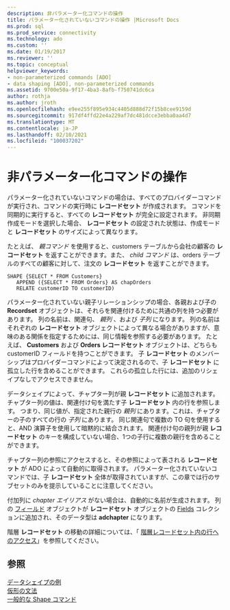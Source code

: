```yaml
---
description: 非パラメーター化コマンドの操作
title: パラメーター化されていないコマンドの操作 |Microsoft Docs
ms.prod: sql
ms.prod_service: connectivity
ms.technology: ado
ms.custom: ''
ms.date: 01/19/2017
ms.reviewer: ''
ms.topic: conceptual
helpviewer_keywords:
- non-parameterized commands [ADO]
- data shaping [ADO], non-parameterized commands
ms.assetid: 9700e50a-9f17-4ba3-8afb-f750741dc6ca
author: rothja
ms.author: jroth
ms.openlocfilehash: e9ee255f895e934c4405d888d72f15b8cee9159d
ms.sourcegitcommit: 917df4ffd22e4a229af7dc481dcce3ebba0aa4d7
ms.translationtype: MT
ms.contentlocale: ja-JP
ms.lasthandoff: 02/10/2021
ms.locfileid: "100037202"
---
```

# <a name="operation-of-non-parameterized-commands"></a>非パラメーター化コマンドの操作
パラメーター化されていないコマンドの場合は、すべてのプロバイダーコマンドが実行され、コマンドの実行時に **レコードセット** が作成されます。 コマンドを同期的に実行すると、すべての **レコードセット** が完全に設定されます。 非同期作成モードを選択した場合、 **レコードセット** の設定された状態は、作成モードと **レコードセット** のサイズによって異なります。  
  
 たとえば、 *親コマンド* を使用すると、customers テーブルから会社の顧客の **レコードセット** を返すことができます。また、 *child コマンド* は、orders テーブルのすべての顧客に対して、注文の **レコードセット** を返すことができます。  
  
```  
SHAPE {SELECT * FROM Customers}   
   APPEND ({SELECT * FROM Orders} AS chapOrders   
   RELATE customerID TO customerID)  
```  
  
 パラメーター化されていない親子リレーションシップの場合、各親および子の **Recordset** オブジェクトは、それらを関連付けるために共通の列を持つ必要があります。 列の名前は、関連句、 *親列* 、および *子列* になります。 列の名前はそれぞれの **レコードセット** オブジェクトによって異なる場合がありますが、意味のある関係を指定するためには、同じ情報を参照する必要があります。 たとえば、 **Customers** および **Orders レコードセット** オブジェクトは、どちらも customerID フィールドを持つことができます。 子 **レコードセット** のメンバーシップはプロバイダーコマンドによって決定されるので、子 **レコードセット** に孤立した行を含めることができます。 これらの孤立した行には、追加のリシェイプなしでアクセスできません。  
  
 データシェイプによって、チャプター列が親 **レコードセット** に追加されます。 チャプター列の値は、関連付け句を満たす子 **レコードセット** 内の行を参照します。 つまり、同じ値が、指定された親行の *親列* にあります。これは、チャプターの子のすべての行の *子列* にあります。 同じ関連句で複数の TO 句を使用すると、AND 演算子を使用して暗黙的に結合されます。 関連付け句の親列が親 **レコードセット** のキーを構成していない場合、1つの子行に複数の親行を含めることができます。  
  
 チャプター列の参照にアクセスすると、その参照によって表される **レコードセット** が ADO によって自動的に取得されます。 パラメーター化されていないコマンドでは、子 **レコードセット** 全体が取得されていますが、この章では行のサブセットのみを提示していることに注意してください。  
  
 付加列に *chapter エイリアス* がない場合は、自動的に名前が生成されます。 列の [フィールド](../../reference/ado-api/field-object.md) オブジェクトが **レコードセット** オブジェクトの [Fields](../../reference/ado-api/fields-collection-ado.md) コレクションに追加され、そのデータ型は **adchapter** になります。  
  
 階層 **レコードセット** の移動の詳細については、「 [階層レコードセット内の行へのアクセス](./accessing-rows-in-a-hierarchical-recordset.md)」を参照してください。  
  
## <a name="see-also"></a>参照  
 [データシェイプの例](./data-shaping-example.md)   
 [仮形の文法](./formal-shape-grammar.md)   
 [一般的な Shape コマンド](./shape-commands-in-general.md)